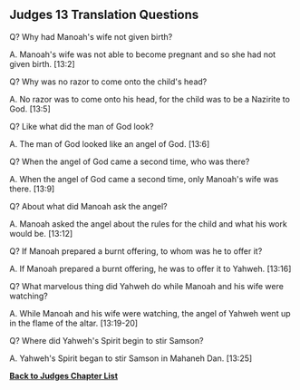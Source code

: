 ## Judges 13 Translation Questions ##

Q? Why had Manoah's wife not given birth?

A. Manoah's wife was not able to become pregnant and so she had not given birth. [13:2]

Q? Why was no razor to come onto the child's head?

A. No razor was to come onto his head, for the child was to be a Nazirite to God. [13:5]

Q? Like what did the man of God look?

A. The man of God looked like an angel of God. [13:6]

Q? When the angel of God came a second time, who was there?

A. When the angel of God came a second time, only Manoah's wife was there. [13:9]

Q? About what did Manoah ask the angel?

A. Manoah asked the angel about the rules for the child and what his work would be. [13:12]

Q? If Manoah prepared a burnt offering, to whom was he to offer it?

A. If Manoah prepared a burnt offering, he was to offer it to Yahweh. [13:16]

Q? What marvelous thing did Yahweh do while Manoah and his wife were watching?

A. While Manoah and his wife were watching, the angel of Yahweh went up in the flame of the altar. [13:19-20]

Q? Where did Yahweh's Spirit begin to stir Samson?

A. Yahweh's Spirit began to stir Samson in Mahaneh Dan. [13:25]

__[Back to Judges Chapter List](./)__

